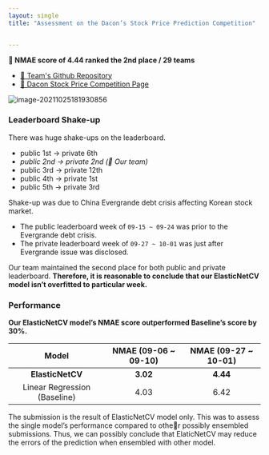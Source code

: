 ```yaml
---
layout: single
title: "Assessment on the Dacon’s Stock Price Prediction Competition"


---
```


**🥈 NMAE score of 4.44 ranked the 2nd place / 29 teams**

- [🔗 Team's Github Repository](https://github.com/snoop2head/elastic-stock-prediction)
- [🔗 Dacon Stock Price Competition Page](https://dacon.io/competitions/official/235800/leaderboard)

![image-20211025181930856](../assets/images/2021-10-25-Dacon-Result/image-20211025181930856.png)

### Leaderboard Shake-up

There was huge shake-ups on the leaderboard. 
- public 1st → private 6th
- *public 2nd → private 2nd (🤚 Our team)*
- public 3rd  → private 12th
- public 4th → private 1st
- public 5th → private 3rd

Shake-up was due to China Evergrande debt crisis affecting Korean stock market. 
- The public leaderboard week of `09-15 ~ 09-24` was prior to the Evergrande debt crisis. 
- The private leaderboard week of `09-27 ~ 10-01` was just after Evergrande issue was disclosed.

Our team maintained the second place for both public and private leaderboard. **Therefore, it is reasonable to conclude that our ElasticNetCV model isn’t overfitted to particular week.**

### Performance

**Our ElasticNetCV model’s NMAE score outperformed Baseline’s score by  30%.** 

|       Model       | NMAE (09-06 ~ 09-10) | NMAE (09-27 ~ 10-01) |
| :---------------: | :----------------------------: | :----------------------------: |
|  **ElasticNetCV** |              **3.02**              |              **4.44**              |
| Linear Regression (Baseline) |              4.03              |               6.42               |

The submission is the result of ElasticNetCV model only. This was to assess the single model’s performance compared to other possibly ensembled submissions. Thus, we can possibly conclude that ElaticNetCV may reduce the errors of the prediction when ensembled with other model.


